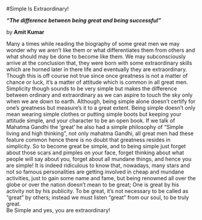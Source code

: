 #Simple Is Extraordinary!

***“The difference between being great and being successful”***

by **Amit Kumar**

Many a times while reading the biography of some great men we may wonder why we aren’t like them or what differentiates them from others and what should may be done to become like them. We may subconsciously arrive at the conclusion that, they were born with some extraordinary skills which are horned later in there life and eventually they are extraordinary. Though this is off course not true since once greatness is not a matter of chance or luck, it’s a matter of attitude which is common in all great men. Simplicity though sounds to be very simple but makes the difference between ordinary and extraordinary as we can aspire to touch the sky only when we are down to earth. Although, being simple alone doesn’t certify for one’s greatness but measure’s it to a great extent. Being simple doesn’t only mean wearing simple clothes or putting simple boots but keeping your attitude simple, and your character to be an open book. If we talk of Mahatma Gandhi the ‘great’ he also had a simple philosophy of “Simple living and high thinking”, not only mahatma Gandhi, all great men had these feature common hence there is no doubt that greatness resides in simplicity. So to become great be simple, and to being simple just forget about those scars and pimples on your face, forget thinking about what people will say about you, forget about all mundane things, and hence you are simple! 
It is indeed ridiculous to know that, nowadays, many stars and not so famous personalities are getting involved in cheap and mundane activities, just to gain some name and fame, but being renowned all over the globe or over the nation doesn’t mean to be great; One is great by his activity not by his publicity. To be great, it’s not necessary to be called as “great” by others; instead we must listen “great” from our soul, to be truly great.  
Be Simple and yes, you are extraordinary! 
